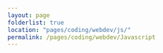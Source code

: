 ```yaml
---
layout: page
folderlist: true
location: "pages/coding/webdev/js/"
permalink: /pages/coding/webdev/Javascript
---
```


